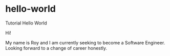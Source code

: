 # hello-world
Tutorial Hello World

Hi!

My name is Roy and I am currently seeking to become a Software Engineer. Looking forward to a change of career honestly.
